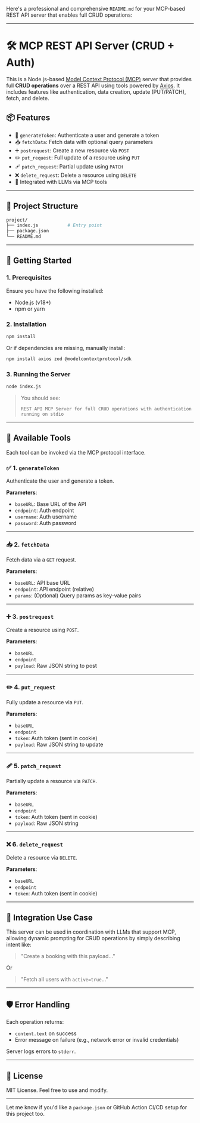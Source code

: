 Here's a professional and comprehensive `README.md` for your MCP-based REST API server that enables full CRUD operations:

---

# 🛠️ MCP REST API Server (CRUD + Auth)

This is a Node.js-based [Model Context Protocol (MCP)](https://modelcontextprotocol.org/) server that provides full **CRUD operations** over a REST API using tools powered by [Axios](https://axios-http.com/). It includes features like authentication, data creation, update (PUT/PATCH), fetch, and delete.

## 📦 Features

* 🔐 `generateToken`: Authenticate a user and generate a token
* 📥 `fetchData`: Fetch data with optional query parameters
* ➕ `postrequest`: Create a new resource via `POST`
* ✏️ `put_request`: Full update of a resource using `PUT`
* 🩹 `patch_request`: Partial update using `PATCH`
* ❌ `delete_request`: Delete a resource using `DELETE`
* 🧠 Integrated with LLMs via MCP tools

---

## 📁 Project Structure

```bash
project/
├── index.js           # Entry point
├── package.json
└── README.md
```

---

## 🚀 Getting Started

### 1. Prerequisites

Ensure you have the following installed:

* Node.js (v18+)
* npm or yarn

### 2. Installation

```bash
npm install
```

Or if dependencies are missing, manually install:

```bash
npm install axios zod @modelcontextprotocol/sdk
```

### 3. Running the Server

```bash
node index.js
```

> You should see:
>
> ```
> REST API MCP Server for full CRUD operations with authentication running on stdio
> ```

---

## 🧪 Available Tools

Each tool can be invoked via the MCP protocol interface.

### ✅ 1. `generateToken`

Authenticate the user and generate a token.

**Parameters**:

* `baseURL`: Base URL of the API
* `endpoint`: Auth endpoint
* `username`: Auth username
* `password`: Auth password

---

### 📥 2. `fetchData`

Fetch data via a `GET` request.

**Parameters**:

* `baseURL`: API base URL
* `endpoint`: API endpoint (relative)
* `params`: (Optional) Query params as key-value pairs

---

### ➕ 3. `postrequest`

Create a resource using `POST`.

**Parameters**:

* `baseURL`
* `endpoint`
* `payload`: Raw JSON string to post

---

### ✏️ 4. `put_request`

Fully update a resource via `PUT`.

**Parameters**:

* `baseURL`
* `endpoint`
* `token`: Auth token (sent in cookie)
* `payload`: Raw JSON string to update

---

### 🩹 5. `patch_request`

Partially update a resource via `PATCH`.

**Parameters**:

* `baseURL`
* `endpoint`
* `token`: Auth token (sent in cookie)
* `payload`: Raw JSON string

---

### ❌ 6. `delete_request`

Delete a resource via `DELETE`.

**Parameters**:

* `baseURL`
* `endpoint`
* `token`: Auth token (sent in cookie)

---

## 🧠 Integration Use Case

This server can be used in coordination with LLMs that support MCP, allowing dynamic prompting for CRUD operations by simply describing intent like:

> "Create a booking with this payload..."

Or

> "Fetch all users with `active=true`..."

---

## 🛡️ Error Handling

Each operation returns:

* `content.text` on success
* Error message on failure (e.g., network error or invalid credentials)

Server logs errors to `stderr`.

---

## 📄 License

MIT License. Feel free to use and modify.

---

Let me know if you'd like a `package.json` or GitHub Action CI/CD setup for this project too.
